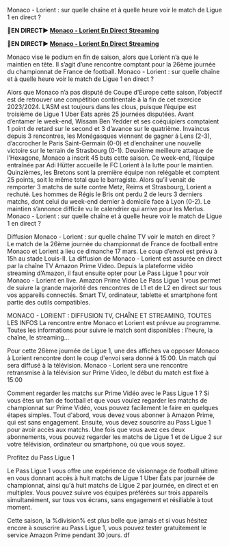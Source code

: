 Monaco - Lorient : sur quelle chaîne et à quelle heure voir le match de Ligue 1 en direct ?

<strong>🔴EN DIRECT▶ [Monaco - Lorient En Direct Streaming](https://sports2tv.live/frenchleague/)</strong>

<strong>🔴EN DIRECT▶ [Monaco - Lorient En Direct Streaming](https://sports2tv.live/frenchleague/)</strong>

Monaco vise le podium en fin de saison, alors que Lorient n’a que le maintien en tête. Il s’agit d’une rencontre comptant pour la 26ème journée du championnat de France de football. Monaco - Lorient : sur quelle chaîne et à quelle heure voir le match de Ligue 1 en direct ?

Alors que Monaco n’a pas disputé de Coupe d’Europe cette saison, l’objectif est de retrouver une compétition continentale à la fin de cet exercice 2023/2024. L’ASM est toujours dans les clous, puisque l’équipe est troisième de Ligue 1 Uber Eats après 25 journées disputées. Avant d’entamer le week-end, Wissam Ben Yedder et ses coéquipiers comptaient 1 point de retard sur le second et 3 d’avance sur le quatrième. Invaincus depuis 3 rencontres, les Monégasques viennent de gagner à Lens (2-3), d’accrocher le Paris Saint-Germain (0-0) et d’enchaîner une nouvelle victoire sur le terrain de Strasbourg (0-1). Deuxième meilleure attaque de l’Hexagone, Monaco a inscrit 45 buts cette saison. Ce week-end, l’équipe entraînée par Adi Hütter accueille le FC Lorient à la lutte pour le maintien. Quinzièmes, les Bretons sont la première équipe non relégable et comptent 25 points, soit le même total que le barragiste. Alors qu’il venait de remporter 3 matchs de suite contre Metz, Reims et Strasbourg, Lorient a rechuté. Les hommes de Régis le Bris ont perdu 2 de leurs 3 derniers matchs, dont celui du week-end dernier à domicile face à Lyon (0-2). Le maintien s’annonce difficile vu le calendrier qui arrive pour les Merlus. Monaco - Lorient : sur quelle chaîne et à quelle heure voir le match de Ligue 1 en direct ?

Diffusion Monaco - Lorient : sur quelle chaîne TV voir le match en direct ?
Le match de la 26ème journée du championnat de France de football entre Monaco et Lorient a lieu ce dimanche 17 mars. Le coup d’envoi est prévu à 15h au stade Louis-II. La diffusion de Monaco - Lorient est assurée en direct par la chaîne TV Amazon Prime Video. Depuis la plateforme vidéo streaming d’Amazon, il faut ensuite opter pour Le Pass Ligue 1 pour voir Monaco - Lorient en live. Amazon Prime Video Le Pass Ligue 1 vous permet de suivre la grande majorité des rencontres de L1 et de L2 en direct sur tous vos appareils connectés. Smart TV, ordinateur, tablette et smartphone font partie des outils compatibles.

MONACO - LORIENT : DIFFUSION TV, CHAÎNE ET STREAMING, TOUTES LES INFOS
La rencontre entre Monaco et Lorient est prévue au programme. Toutes les informations pour suivre le match sont disponibles : l’heure, la chaîne, le streaming...

Pour cette 26ème journée de Ligue 1, une des affiches va opposer Monaco à Lorient rencontre dont le coup d'envoi sera donné à 15:00. Un match qui sera diffusé à la télévision. Monaco - Lorient sera une rencontre retransmise à la télévision sur Prime Video, le début du match est fixé à 15:00

Comment regarder les matchs sur Prime Vidéo avec le Pass Ligue 1 ?
Si vous êtes un fan de football et que vous voulez regarder les matchs de championnat sur Prime Vidéo, vous pouvez facilement le faire en quelques étapes simples. Tout d'abord, vous devez vous abonner à Amazon Prime, qui est sans engagement. Ensuite, vous devez souscrire au Pass Ligue 1 pour avoir accès aux matchs. Une fois que vous avez ces deux abonnements, vous pouvez regarder les matchs de Ligue 1 et de Ligue 2 sur votre télévision, ordinateur ou smartphone, où que vous soyez.

Profitez du Pass Ligue 1

Le Pass Ligue 1 vous offre une expérience de visionnage de football ultime en vous donnant accès à huit matchs de Ligue 1 Uber Eats par journée de championnat, ainsi qu'à huit matchs de Ligue 2 par journée, en direct et en multiplex. Vous pouvez suivre vos équipes préférées sur trois appareils simultanément, sur tous vos écrans, sans engagement et résiliable à tout moment.

Cette saison, la %division% est plus belle que jamais et si vous hésitez encore à souscrire au Pass Ligue 1, vous pouvez tester gratuitement le service Amazon Prime pendant 30 jours. df

